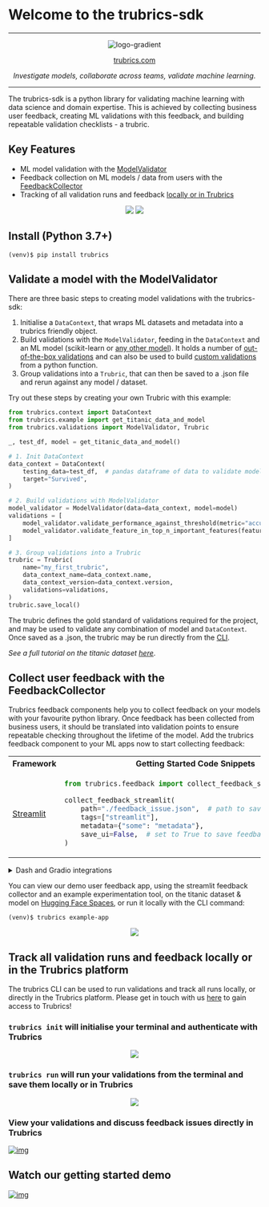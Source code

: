 # Welcome to the trubrics-sdk

---

<center>

![logo-gradient](./assets/logo-gradient.png)

[trubrics.com](https://www.trubrics.com/home)

_Investigate models, collaborate across teams, validate machine learning._

</center>

---

The trubrics-sdk is a python library for validating machine learning with data science and domain expertise. This is achieved by collecting business user feedback, creating ML validations with this feedback, and building repeatable validation checklists - a trubric.

## Key Features

- ML model validation with the [ModelValidator](#validate-a-model-with-the-modelvalidator)
- Feedback collection on ML models / data from users with the [FeedbackCollector](#collect-user-feedback-with-the-feedbackcollector)
- Tracking of all validation runs and feedback [locally or in Trubrics](#track-all-validation-runs-and-feedback-locally-or-in-the-trubrics-platform)
<center>

![](./assets/trubrics-explain-dark.png#gh-dark-mode-only)
![](./assets/trubrics-explain-light.png#gh-light-mode-only)

</center>

## Install (Python 3.7+)

```console
(venv)$ pip install trubrics
```

## Validate a model with the ModelValidator

There are three basic steps to creating model validations with the trubrics-sdk:

1. Initialise a `DataContext`, that wraps ML datasets and metadata into a trubrics friendly object.
2. Build validations with the `ModelValidator`, feeding in the `DataContext` and an ML model (scikit-learn or [any other model](https://trubrics.github.io/trubrics-sdk/models/)). It holds a number of [out-of-the-box validations](https://trubrics.github.io/trubrics-sdk/validations/) and can also be used to build [custom validations](https://trubrics.github.io/trubrics-sdk/custom_validations/) from a python function.
3. Group validations into a `Trubric`, that can then be saved to a .json file and rerun against any model / dataset.

Try out these steps by creating your own Trubric with this example:

```py
from trubrics.context import DataContext
from trubrics.example import get_titanic_data_and_model
from trubrics.validations import ModelValidator, Trubric

_, test_df, model = get_titanic_data_and_model()

# 1. Init DataContext
data_context = DataContext(
    testing_data=test_df,  # pandas dataframe of data to validate model on
    target="Survived",
)

# 2. Build validations with ModelValidator
model_validator = ModelValidator(data=data_context, model=model)
validations = [
    model_validator.validate_performance_against_threshold(metric="accuracy", threshold=0.7),
    model_validator.validate_feature_in_top_n_important_features(feature="Age", top_n_features=3),
]

# 3. Group validations into a Trubric
trubric = Trubric(
    name="my_first_trubric",
    data_context_name=data_context.name,
    data_context_version=data_context.version,
    validations=validations,
)
trubric.save_local()
```

The trubric defines the gold standard of validations required for the project, and may be used to validate any combination of model and `DataContext`. Once saved as a .json, the trubric may be run directly from the [CLI](https://trubrics.github.io/trubrics-sdk/run_trubrics/).

_See a full tutorial on the titanic dataset [here](https://trubrics.github.io/trubrics-sdk/notebooks/titanic-demo.html)_.

## Collect user feedback with the FeedbackCollector

Trubrics feedback components help you to collect feedback on your models with your favourite python library. Once feedback has been collected from business users, it should be translated into validation points to ensure repeatable checking throughout the lifetime of the model. Add the trubrics feedback component to your ML apps now to start collecting feedback:

<table>
<tr>
<th> Framework </th>
<th style="text-align:center"> Getting Started Code Snippets </th>
</tr>
<tr>
<td>

[Streamlit](https://streamlit.io/)

</td>
<td>

```py
from trubrics.feedback import collect_feedback_streamlit

collect_feedback_streamlit(
    path="./feedback_issue.json",  # path to save feedback .json
    tags=["streamlit"],
    metadata={"some": "metadata"},
    save_ui=False,  # set to True to save feedback to Trubrics
)
```

</td>
</tr>
</table>

<details>
  <summary>Dash and Gradio integrations</summary>

<table>
<tr>
<th> Framework </th>
<th style="text-align:center"> Getting Started Code Snippets </th>
</tr>
<tr>
<td>

[Dash](https://dash.plotly.com/)

</td>

<td>

```py
from dash import Dash, html

from trubrics.feedback import collect_feedback_dash

app = Dash(__name__)

app.layout = html.Div(
    [
        collect_feedback_dash()
    ]
)

if __name__ == "__main__":
    app.run_server(debug=True)
```

</td>
</tr>
<tr>
<td>

[Gradio](https://gradio.app/)

</td>
<td>

```py
import gradio as gr

from trubrics.feedback import collect_feedback_gradio

with gr.Blocks() as demo:
    collect_feedback_gradio()

demo.launch()
```

</td>
</tr>
</table>
</details>

You can view our demo user feedback app, using the streamlit feedback collector and an example experimentation tool, on the titanic dataset & model on [Hugging Face Spaces](https://huggingface.co/spaces/trubrics/trubrics-titanic-demo), or run it locally with the CLI command:

```console
(venv)$ trubrics example-app
```

<p align="center"><img src="./assets/titanic-feedback-example.png"/></p>

## Track all validation runs and feedback locally or in the Trubrics platform

The trubrics CLI can be used to run validations and track all runs locally, or directly in the Trubrics platform. Please get in touch with us [here](https://trubrics.com/demo/) to gain access to Trubrics!

### `trubrics init` will initialise your terminal and authenticate with Trubrics

<p align="center"><img src="./assets/trubrics-init.gif"/></p>

### `trubrics run` will run your validations from the terminal and save them locally or in Trubrics

<p align="center"><img src="./assets/trubrics-run.gif"/></p>

### View your validations and discuss feedback issues directly in Trubrics

[![img](assets/trubrics-login.png)](https://trubrics.com/demo/)

## Watch our getting started demo

[![img](assets/yt-gs.png)](https://www.youtube.com/watch?v=gMK2ut_I4a0)
